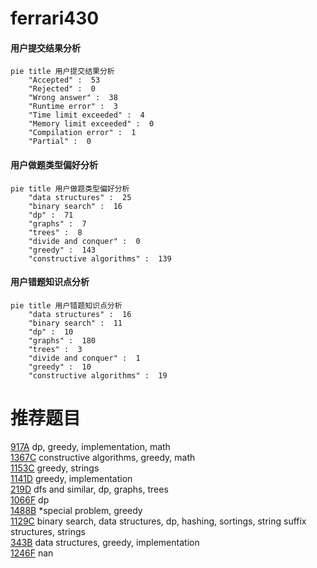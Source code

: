 # ferrari430

<!-- tabs:start -->



#### **用户提交结果分析**

```mermaid
pie title 用户提交结果分析
    "Accepted" :  53
    "Rejected" :  0
    "Wrong answer" :  38
    "Runtime error" :  3
    "Time limit exceeded" :  4
    "Memory limit exceeded" :  0
    "Compilation error" :  1
    "Partial" :  0
```

#### **用户做题类型偏好分析**

```mermaid
pie title 用户做题类型偏好分析
    "data structures" :  25
    "binary search" :  16
    "dp" :  71
    "graphs" :  7
    "trees" :  8
    "divide and conquer" :  0
    "greedy" :  143
    "constructive algorithms" :  139
```
#### **用户错题知识点分析**

```mermaid
pie title 用户错题知识点分析
    "data structures" :  16
    "binary search" :  11
    "dp" :  10
    "graphs" :  180
    "trees" :  3
    "divide and conquer" :  1
    "greedy" :  10
    "constructive algorithms" :  19
```



<!-- tabs:end -->
# 推荐题目
[917A](https://codeforces.com/contest/917/problem/A)		dp,
                        greedy,
                        implementation,
                        math		  
[1367C](https://codeforces.com/contest/1367/problem/C)		constructive algorithms,
                        greedy,
                        math		  
[1153C](https://codeforces.com/contest/1153/problem/C)		greedy,
                        strings		  
[1141D](https://codeforces.com/contest/1141/problem/D)		greedy,
                        implementation		  
[219D](https://codeforces.com/contest/219/problem/D)		dfs and similar,
                        dp,
                        graphs,
                        trees		  
[1066F](https://codeforces.com/contest/1066/problem/F)		dp		  
[1488B](https://codeforces.com/contest/1488/problem/B)		*special problem,
                        greedy		  
[1129C](https://codeforces.com/contest/1129/problem/C)		binary search,
                        data structures,
                        dp,
                        hashing,
                        sortings,
                        string suffix structures,
                        strings		  
[343B](https://codeforces.com/contest/343/problem/B)		data structures,
                        greedy,
                        implementation		  
[1246F](https://codeforces.com/contest/1246/problem/F)		nan		  
